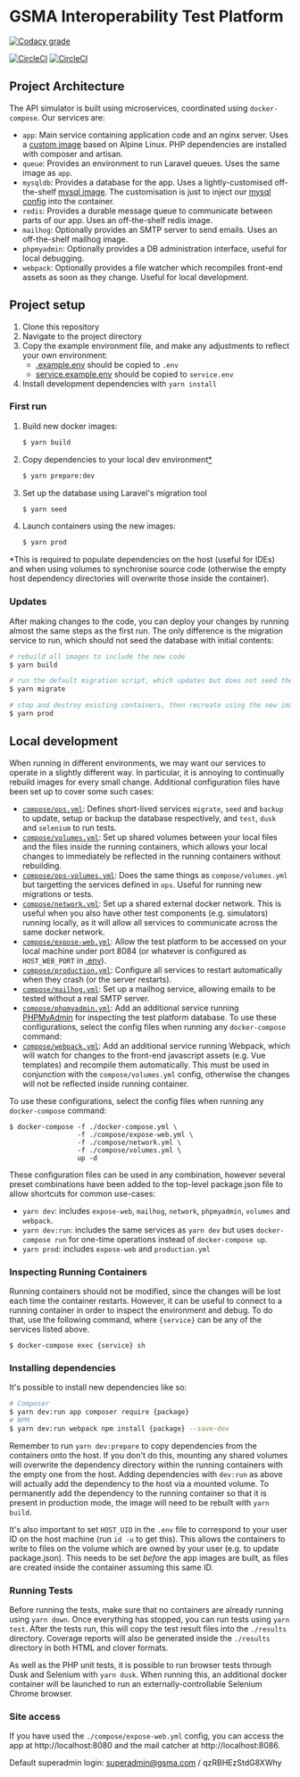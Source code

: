 # GSMA Interoperability Test Platform

[![Codacy grade](https://img.shields.io/codacy/grade/8ff2b7590e13431dad7032a973d908fd?logo=codacy)](https://www.codacy.com/gh/gsmainclusivetechlab/interop-test-platform?utm_source=github.com&utm_medium=referral&utm_content=gsmainclusivetechlab/interop-test-platform&utm_campaign=Badge_Grade)

[![CircleCI](https://img.shields.io/circleci/build/github/gsmainclusivetechlab/interop-test-platform/master?label=Master&logo=circleCI&token=7cc80f8c435154849e1f57a8708d8765da9ffa1a)](https://app.circleci.com/pipelines/github/gsmainclusivetechlab/interop-test-platform?branch=master)
[![CircleCI](https://img.shields.io/circleci/build/github/gsmainclusivetechlab/interop-test-platform/develop?label=Develop&logo=circleCI&token=7cc80f8c435154849e1f57a8708d8765da9ffa1a)](https://app.circleci.com/pipelines/github/gsmainclusivetechlab/interop-test-platform?branch=develop)

## Project Architecture

The API simulator is built using microservices, coordinated using
`docker-compose`. Our services are:

-   `app`: Main service containing application code and an nginx server. Uses a
    [custom image](./src/Dockerfile) based on Alpine Linux. PHP dependencies are
    installed with composer and artisan.
-   `queue`: Provides an environment to run Laravel queues. Uses the same image
    as `app`.
-   `mysqldb`: Provides a database for the app. Uses a lightly-customised
    off-the-shelf [mysql image](./mysqldb/Dockerfile.mysqldb). The customisation
    is just to inject our [mysql config](./mysqldb/my.cnf) into the container.
-   `redis`: Provides a durable message queue to communicate between parts of
    our app. Uses an off-the-shelf redis image.
-   `mailhog`: Optionally provides an SMTP server to send emails. Uses an
    off-the-shelf mailhog image.
-   `phpmyadmin`: Optionally provides a DB administration interface, useful for
    local debugging.
-   `webpack`: Optionally provides a file watcher which recompiles front-end
    assets as soon as they change. Useful for local development.

## Project setup

1. Clone this repository
2. Navigate to the project directory
3. Copy the example environment file, and make any adjustments to reflect your
   own environment:
    - [.example.env](./.example.env) should be copied to `.env`
    - [service.example.env](./service.example.env) should be copied to
      `service.env`
4. Install development dependencies with `yarn install`

### First run

1. Build new docker images:
    ```bash
    $ yarn build
    ```
2. Copy dependencies to your local dev environment[\*](#1)
    ```bash
    $ yarn prepare:dev
    ```
3. Set up the database using Laravel's migration tool
    ```bash
    $ yarn seed
    ```
4. Launch containers using the new images:
    ```bash
    $ yarn prod
    ```

<span id="1">\*</span>This is required to populate dependencies on the host
(useful for IDEs) and when using volumes to synchronise source code (otherwise
the empty host dependency directories will overwrite those inside the
container).

### Updates

After making changes to the code, you can deploy your changes by running almost
the same steps as the first run. The only difference is the migration service to
run, which should not seed the database with initial contents:

```bash
# rebuild all images to include the new code
$ yarn build

# run the default migration script, which updates but does not seed the database
$ yarn migrate

# stop and destroy existing containers, then recreate using the new images
$ yarn prod
```

## Local development

When running in different environments, we may want our services to operate in a
slightly different way. In particular, it is annoying to continually rebuild
images for every small change. Additional configuration files have been set up
to cover some such cases:

-   [`compose/ops.yml`](./compose/ops.yml): Defines short-lived services
    `migrate`, `seed` and `backup` to update, setup or backup the database
    respectively, and `test`, `dusk` and `selenium` to run tests.
-   [`compose/volumes.yml`](./compose/volumes.yml): Set up shared volumes
    between your local files and the files inside the running containers, which
    allows your local changes to immediately be reflected in the running
    containers without rebuilding.
-   [`compose/ops-volumes.yml`](./compose/ops-volumes.yml): Does the same things
    as `compose/volumes.yml` but targetting the services defined in `ops`.
    Useful for running new migrations or tests.
-   [`compose/network.yml`](./compose/network.yml): Set up a shared external
    docker network. This is useful when you also have other test components
    (e.g. simulators) running locally, as it will allow all services to
    communicate across the same docker network.
-   [`compose/expose-web.yml`](./compose/expose-web.yml): Allow the test
    platform to be accessed on your local machine under port 8084 (or whatever
    is configured as `HOST_WEB_PORT` in [.env](./.example.env)).
-   [`compose/production.yml`](./compose/production.yml): Configure all services
    to restart automatically when they crash (or the server restarts).
-   [`compose/mailhog.yml`](./compose/mailhog.yml): Set up a mailhog service,
    allowing emails to be tested without a real SMTP server.
-   [`compose/phpmyadmin.yml`](./compose/phpmyadmin.yml): Add an additional
    service running [PHPMyAdmin](https://www.phpmyadmin.net/) for inspecting the
    test platform database. To use these configurations, select the config files
    when running any `docker-compose` command:
-   [`compose/webpack.yml`](./compose/webpack.yml): Add an additional service
    running Webpack, which will watch for changes to the front-end javascript
    assets (e.g. Vue templates) and recompile them automatically. This must be
    used in conjunction with the `compose/volumes.yml` config, otherwise the
    changes will not be reflected inside running container.

To use these configurations, select the config files when running any
`docker-compose` command:

```
$ docker-compose -f ./docker-compose.yml \
                 -f ./compose/expose-web.yml \
                 -f ./compose/network.yml \
                 -f ./compose/volumes.yml \
                 up -d
```

These configuration files can be used in any combination, however several preset
combinations have been added to the top-level package.json file to allow
shortcuts for common use-cases:

-   `yarn dev`: includes `expose-web`, `mailhog`, `network`, `phpmyadmin`,
    `volumes` and `webpack`.
-   `yarn dev:run`: includes the same services as `yarn dev` but uses
    `docker-compose run` for one-time operations instead of `docker-compose up`.
-   `yarn prod`: includes `expose-web` and `production.yml`

### Inspecting Running Containers

Running containers should not be modified, since the changes will be lost each
time the container restarts. However, it can be useful to connect to a running
container in order to inspect the environment and debug. To do that, use the
following command, where `{service}` can be any of the services listed above.

```
$ docker-compose exec {service} sh
```

### Installing dependencies

It's possible to install new dependencies like so:

```bash
# Composer
$ yarn dev:run app composer require {package}
# NPM
$ yarn dev:run webpack npm install {package} --save-dev
```

Remember to run `yarn dev:prepare` to copy dependencies from the containers onto
the host. If you don't do this, mounting any shared volumes will overwrite the
dependency directory within the running containers with the empty one from the
host. Adding dependencies with `dev:run` as above will actually add the
dependency to the host via a mounted volume. To permanently add the dependency
to the running container so that it is present in production mode, the image
will need to be rebuilt with `yarn build`.

It's also important to set `HOST_UID` in the `.env` file to correspond to your
user ID on the host machine (run `id -u` to get this). This allows the
containers to write to files on the volume which are owned by your user (e.g. to
update package.json). This needs to be set _before_ the app images are built, as
files are created inside the container assuming this same ID.

### Running Tests

Before running the tests, make sure that no containers are already running using
`yarn down`. Once everything has stopped, you can run tests using `yarn test`.
After the tests run, this will copy the test result files into the `./results`
directory. Coverage reports will also be generated inside the `./results`
directory in both HTML and clover formats.

As well as the PHP unit tests, it is possible to run browser tests through Dusk
and Selenium with `yarn dusk`. When running this, an additional docker container
will be launched to run an externally-controllable Selenium Chrome browser. 

### Site access

If you have used the `./compose/expose-web.yml` config, you can access the app
at http://localhost:8080 and the mail catcher at http://localhost:8086.

Default superadmin login: superadmin@gsma.com / qzRBHEzStdG8XWhy

